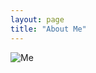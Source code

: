 ```yaml
---
layout: page
title: "About Me"
---
```

![Me](https://github.com/user-attachments/assets/03866de4-5db2-428f-877e-4ba2d1c51c84)
